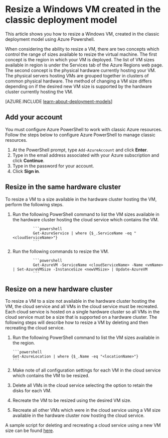 <properties
	pageTitle="Resize a classic Windows VM | Microsoft Azure"
	description="Resize a Windows virtual machine created in the classic deployment model, using Azure Powershell."
	services="virtual-machines-windows"
	documentationCenter=""
	authors="Drewm3"
	manager="timlt"
	editor=""
	tags="azure-service-management"/>

<tags
	ms.service="virtual-machines-windows"
	ms.workload="na"
	ms.tgt_pltfrm="vm-windows"
	ms.devlang="na"
	ms.topic="article"
	ms.date="09/09/2016"
	ms.author="drewm"/>


# Resize a Windows VM created in the classic deployment model

This article shows you how to resize a Windows VM, created in the classic deployment model using Azure Powershell.

When considering the ability to resize a VM, there are two concepts which control the range of sizes available to resize the virtual machine. The first concept is the region in which your VM is deployed. The list of VM sizes available in region is under the Services tab of the Azure Regions web page. The second concept is the physical hardware currently hosting your VM. The physical servers hosting VMs are grouped together in clusters of common physical hardware. The method of changing a VM size differs depending on if the desired new VM size is supported by the hardware cluster currently hosting the VM.

[AZURE.INCLUDE [learn-about-deployment-models](../../includes/learn-about-deployment-models-classic-include.md)]


## Add your account

You must configure Azure PowerShell to work with classic Azure resources. Follow the steps below to configure Azure PowerShell to manage classic resources.

1.	At the PowerShell prompt, type `Add-AzureAccount` and click **Enter**. 
2.	Type in the email address associated with your Azure subscription and click **Continue**. 
3.	Type in the password for your account. 
4.	Click **Sign in**. 


## Resize in the same hardware cluster

To resize a VM to a size available in the hardware cluster hosting the VM, perform the following steps.

1. Run the following PowerShell command to list the VM sizes available in the hardware cluster hosting the cloud service which contains the VM.

				```powershell
				Get-AzureService | where {$_.ServiceName -eq "<cloudServiceName>"}
				```

2. Run the following commands to resize the VM.

				```powershell
				Get-AzureVM -ServiceName <cloudServiceName> -Name <vmName> | Set-AzureVMSize -InstanceSize <newVMSize> | Update-AzureVM
				```

## Resize on a new hardware cluster

To resize a VM to a size not available in the hardware cluster hosting the VM, the cloud service and all VMs in the cloud service must be recreated. Each cloud service is hosted on a single hardware cluster so all VMs in the cloud service must be a size that is supported on a hardware cluster. The following steps will describe how to resize a VM by deleting and then recreating the cloud service.

1.	Run the following PowerShell command to list the VM sizes available in the region. 

		```powershell
		Get-AzureLocation | where {$_.Name -eq "<locationName>"}
		```

2.	Make note of all configuration settings for each VM in the cloud service which contains the VM to be resized. 
3.	Delete all VMs in the cloud service selecting the option to retain the disks for each VM.
4.	Recreate the VM to be resized using the desired VM size.
5.	Recreate all other VMs which were in the cloud service using a VM size available in the hardware cluster now hosting the cloud service.

A sample script for deleting and recreating a cloud service using a new VM size can be found [here](https://github.com/Azure/azure-vm-scripts). 
